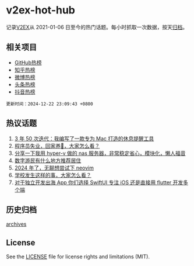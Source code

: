 # v2ex-hot-hub

 记录[V2EX](https://www.v2ex.com/)从 2021-01-06 日至今的热门话题。每小时抓取一次数据，按天[归档](archives)。
 
 ## 相关项目

- [GitHub热榜](https://github.com/lonnyzhang423/github-hot-hub)
- [知乎热榜](https://github.com/lonnyzhang423/zhihu-hot-hub)
- [微博热榜](https://github.com/lonnyzhang423/weibo-hot-hub)
- [头条热榜](https://github.com/lonnyzhang423/toutiao-hot-hub)
- [抖音热榜](https://github.com/lonnyzhang423/douyin-hot-hub)


 `更新时间：2024-12-22 23:09:43 +0800`

## 热议话题

1. [3 年 50 次迭代：我编写了一款专为 Mac 打造的休息提醒工具](https://www.v2ex.com/t/1099352)
1. [程序员失业，回家养🐏，大家怎么看？](https://www.v2ex.com/t/1099431)
1. [分享一下我用 hyper-v 做的 nas 服务器，非常稳定省心，模块化，懒人福音](https://www.v2ex.com/t/1099343)
1. [数字游民有什么地方推荐居住](https://www.v2ex.com/t/1099348)
1. [2024 年了，无聊想尝试下 neovim](https://www.v2ex.com/t/1099388)
1. [学校发生这样的事，大家怎么看？](https://www.v2ex.com/t/1099430)
1. [对于独立开发出海 App 你们选择 SwiftUI 专注 iOS 还是直接用 flutter 开发多个端](https://www.v2ex.com/t/1099362)

## 历史归档

[archives](archives)

## License

See the [LICENSE](LICENSE) file for license rights and limitations (MIT).
